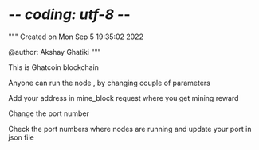 # -*- coding: utf-8 -*-
"""
Created on Mon Sep  5 19:35:02 2022

@author: Akshay Ghatiki
"""

This is Ghatcoin blockchain

Anyone can run the node , by changing couple of parameters

Add your address in mine_block request where you get mining reward

Change the port number

Check the port numbers where nodes are running and update your port in json file

